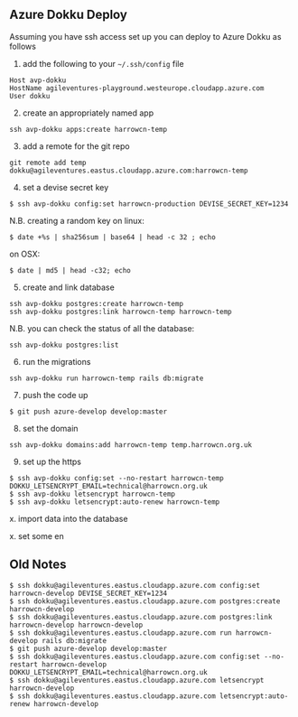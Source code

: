 Azure Dokku Deploy
------------------

Assuming you have ssh access set up you can deploy to Azure Dokku as follows

1. add the following to your `~/.ssh/config` file

```
Host avp-dokku
HostName agileventures-playground.westeurope.cloudapp.azure.com
User dokku
```

2. create an appropriately named app

```
ssh avp-dokku apps:create harrowcn-temp
```

3. add a remote for the git repo

```
git remote add temp dokku@agileventures.eastus.cloudapp.azure.com:harrowcn-temp
```

4. set a devise secret key

```
$ ssh avp-dokku config:set harrowcn-production DEVISE_SECRET_KEY=1234
```

N.B. creating a random key on linux:

```
$ date +%s | sha256sum | base64 | head -c 32 ; echo
```

on OSX:
```
$ date | md5 | head -c32; echo
```

5. create and link database

```
ssh avp-dokku postgres:create harrowcn-temp
ssh avp-dokku postgres:link harrowcn-temp harrowcn-temp
```

N.B. you can check the status of all the database:

```
ssh avp-dokku postgres:list
```

6. run the migrations

```
ssh avp-dokku run harrowcn-temp rails db:migrate
```

7. push the code up

```
$ git push azure-develop develop:master
```

8. set the domain

```
ssh avp-dokku domains:add harrowcn-temp temp.harrowcn.org.uk
```

9. set up the https

```
$ ssh avp-dokku config:set --no-restart harrowcn-temp DOKKU_LETSENCRYPT_EMAIL=technical@harrowcn.org.uk
$ ssh avp-dokku letsencrypt harrowcn-temp
$ ssh avp-dokku letsencrypt:auto-renew harrowcn-temp
```


x. import data into the database

x. set some en


Old Notes
---------

```
$ ssh dokku@agileventures.eastus.cloudapp.azure.com config:set harrowcn-develop DEVISE_SECRET_KEY=1234
$ ssh dokku@agileventures.eastus.cloudapp.azure.com postgres:create harrowcn-develop
$ ssh dokku@agileventures.eastus.cloudapp.azure.com postgres:link harrowcn-develop harrowcn-develop
$ ssh dokku@agileventures.eastus.cloudapp.azure.com run harrowcn-develop rails db:migrate
$ git push azure-develop develop:master
$ ssh dokku@agileventures.eastus.cloudapp.azure.com config:set --no-restart harrowcn-develop DOKKU_LETSENCRYPT_EMAIL=technical@harrowcn.org.uk
$ ssh dokku@agileventures.eastus.cloudapp.azure.com letsencrypt harrowcn-develop
$ ssh dokku@agileventures.eastus.cloudapp.azure.com letsencrypt:auto-renew harrowcn-develop
```
